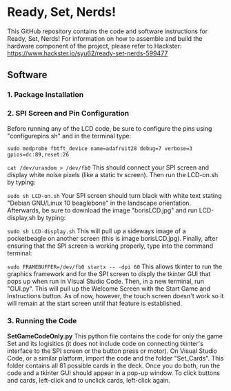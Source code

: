 # Ready, Set, Nerds!
This GitHub repository contains the code and software instructions for Ready, Set, Nerds! For information on how to assemble and build the hardware component of the project, please refer to Hackster: https://www.hackster.io/syu62/ready-set-nerds-599477 

## Software
### 1. Package Installation
### 2. SPI Screen and Pin Configuration
Before running any of the LCD code, be sure to configure the pins using "configurepins.sh" and in the terminal type:

`sudo modprobe fbtft_device name=adafruit28 debug=7 verbose=3 gpios=dc:89,reset:26`

`cat /dev/urandom > /dev/fb0`
This should connect your SPI screen and display white noise pixels (like a static tv screen). Then run the LCD-on.sh by typing:

`sudo sh LCD-on.sh`
Your SPI screen should turn black with white text stating "Debian GNU/Linux 10 beaglebone" in the landscape orientation. Afterwards, be sure to download the image "borisLCD.jpg" and run LCD-display,sh by typing:

`sudo sh LCD-display.sh`
This will pull up a sideways image of a pocketbeagle on another screen (this is image borisLCD.jpg). Finally, after ensuring that the SPI screen is working properly, type into the command terminal:

`sudo FRAMEBUFFER=/dev/fb0 startx -- -dpi 60`
This allows tkinter to run the graphics framework and for the SPI screen to disply the tkinter GUI that pops up when run in VIsual Studio Code. Then, in a new terminal, run "GUI.py". This will pull up the Welcome Screen with the Start Game and Instructions button. As of now, however, the touch screen doesn't work so it will remain at the start screen until that feature is established.

### 3. Running the Code
**SetGameCodeOnly.py**
This python file contains the code for only the game Set and its logisitics (it does not include code on connecting tkinter's interface to the SPI screen or the button press or motor). 
On Visual Studio Code, or a similar platform, import the code and the folder "Set_Cards". This folder contains all 81 possible cards in the deck. Once you do both, run the code and a tkinter GUI should appear in a pop-up window. To click buttons and cards, left-click and to unclick cards, left-click again.
